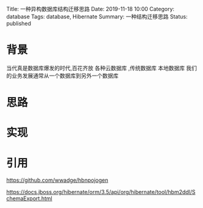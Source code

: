 Title: 一种异构数据库结构迁移思路
Date: 2019-11-18 10:00
Category: database
Tags: database, Hibernate
Summary:  一种结构迁移思路
Status: published

# 背景

当代真是数据库爆发的时代,百花齐放
各种云数据库 ,传统数据库
本地数据库 我们的业务发展通常从一个数据库到另外一个数据库


# 思路

# 实现

# 引用


https://github.com/wwadge/hbnpojogen

https://docs.jboss.org/hibernate/orm/3.5/api/org/hibernate/tool/hbm2ddl/SchemaExport.html

